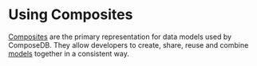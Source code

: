 # Using Composites

[Composites](../concepts-overview.md#composites) are the primary representation for data models used by ComposeDB. They allow developers to create, share, reuse and combine [models](../concepts-overview.md#models) together in a consistent way.
